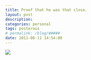 ```yaml
---
title: Proof that he was that close. 
layout: post
description:  
categories: personal
tags: posterous
# permalink: /blog/#####
date: 2011-06-11 14:54:00
---
```


![](/img/2011/06/27572922-image.jpg)